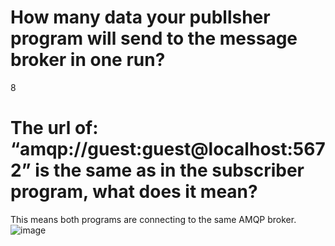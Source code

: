 # How many data your publlsher program will send to the message broker in one run?
8
# The url of: “amqp://guest:guest@localhost:5672” is the same as in the subscriber program, what does it mean?
This means both programs are connecting to the same AMQP broker.
![image](https://github.com/g0lgi/tutorial8publisher/assets/119854906/b7265194-c7ff-4df8-9fcb-c810ff91cc80)
